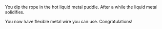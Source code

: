 You dip the rope in the hot liquid metal puddle. After a while the liquid metal
solidifies.

You now have flexible metal wire you can use. Congratulations!
